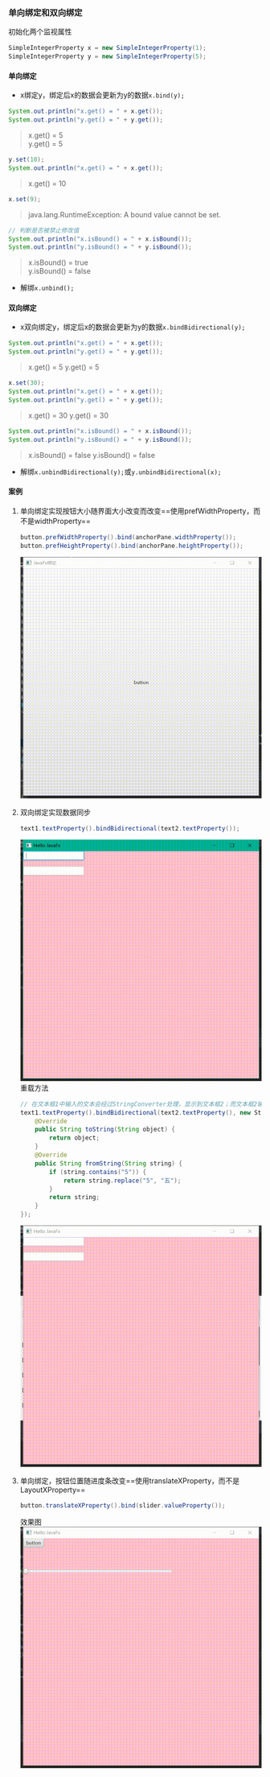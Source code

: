 ### 单向绑定和双向绑定

初始化两个监视属性

```java
SimpleIntegerProperty x = new SimpleIntegerProperty(1);  
SimpleIntegerProperty y = new SimpleIntegerProperty(5);
```

#### 单向绑定

* x绑定y，绑定后x的数据会更新为y的数据`x.bind(y);`
  
```java
System.out.println("x.get() = " + x.get());  
System.out.println("y.get() = " + y.get());
```

> x.get() = 5  
> y.get() = 5

```java
y.set(10);  
System.out.println("x.get() = " + x.get());
```

> x.get() = 10

```java
x.set(9);
```

> java.lang.RuntimeException: A bound value cannot be set.

```java
// 判断是否被禁止修改值
System.out.println("x.isBound() = " + x.isBound());  
System.out.println("y.isBound() = " + y.isBound());
```

> x.isBound() = true  
> y.isBound() = false

* 解绑`x.unbind();`
  
#### 双向绑定

* x双向绑定y，绑定后x的数据会更新为y的数据`x.bindBidirectional(y);`
  
```java
System.out.println("x.get() = " + x.get());  
System.out.println("y.get() = " + y.get());
```

> x.get() = 5
> y.get() = 5

```java
x.set(30);  
System.out.println("x.get() = " + x.get());  
System.out.println("y.get() = " + y.get());
```

> x.get() = 30
> y.get() = 30

```java
System.out.println("x.isBound() = " + x.isBound());  
System.out.println("y.isBound() = " + y.isBound());
```

> x.isBound() = false
> y.isBound() = false

* 解绑`x.unbindBidirectional(y);`或`y.unbindBidirectional(x);`
  
#### 案例
1. 单向绑定实现按钮大小随界面大小改变而改变==使用prefWidthProperty，而不是widthProperty==
  
   ```java
   button.prefWidthProperty().bind(anchorPane.widthProperty());  
   button.prefHeightProperty().bind(anchorPane.heightProperty());
   ```

   ![](../assets/VeryCapture_20220523094005.gif)

2. 双向绑定实现数据同步
  
   ```java
   text1.textProperty().bindBidirectional(text2.textProperty());
   ```

   ![](../assets/VeryCapture_20220523094139.gif)
   重载方法
   
   ```java
   // 在文本框1中输入的文本会经过StringConverter处理，显示到文本框2；而文本框2输入的文本会直接显示到1，不经过StringConverter处理
   text1.textProperty().bindBidirectional(text2.textProperty(), new StringConverter<String>() {  
       @Override  
       public String toString(String object) {  
           return object;  
       }  
       @Override  
       public String fromString(String string) {  
           if (string.contains("5")) {  
               return string.replace("5", "五");  
           }  
           return string;  
       }  
   });
   ```
   
   ![](../assets/VeryCapture_20220523094540.gif)

3. 单向绑定，按钮位置随进度条改变==使用translateXProperty，而不是LayoutXProperty==
  
   ```java
   button.translateXProperty().bind(slider.valueProperty());
   ```
   
   效果图
   ![](../assets/VeryCapture_20220523094755.gif)
